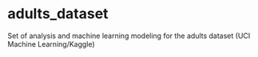 # adults_dataset
Set of analysis and machine learning modeling for the adults dataset (UCI Machine Learning/Kaggle)
